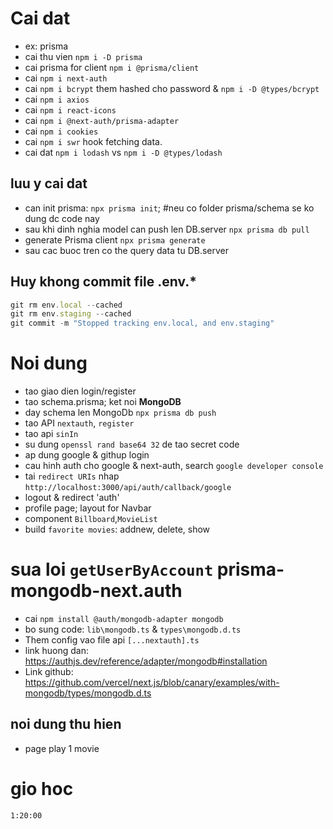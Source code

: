 # Cai dat

- ex: prisma
- cai thu vien `npm i -D prisma`
- cai prisma for client `npm i @prisma/client`
- cai `npm i next-auth`
- cai `npm i bcrypt` them hashed cho password & `npm i -D @types/bcrypt`
- cai `npm i axios`
- cai `npm i react-icons`
- cai `npm i @next-auth/prisma-adapter`
- cai `npm i cookies`
- cai `npm i swr` hook fetching data.
- cai dat `npm i lodash` vs `npm i -D @types/lodash`

## luu y cai dat

- can init prisma: `npx prisma init`; #neu co folder prisma/schema se ko dung dc code nay
- sau khi dinh nghia model can push len DB.server `npx prisma db pull`
- generate Prisma client `npx prisma generate`
- sau cac buoc tren co the query data tu DB.server

## Huy khong commit file .env.\*

```javascript
git rm env.local --cached
git rm env.staging --cached
git commit -m "Stopped tracking env.local, and env.staging"
```

# Noi dung

- tao giao dien login/register
- tao schema.prisma; ket noi **MongoDB**
- day schema len MongoDb `npx prisma db push`
- tao API `nextauth`, `register`
- tao api `sinIn`
- su dung `openssl rand base64 32` de tao secret code
- ap dung google & githup login
- cau hinh auth cho google & next-auth, search `google developer console`
- tai `redirect URIs` nhap `http://localhost:3000/api/auth/callback/google`
- logout & redirect 'auth'
- profile page; layout for Navbar
- component `Billboard`,`MovieList`
- build `favorite movies`: addnew, delete, show

# sua loi `getUserByAccount` prisma-mongodb-next.auth

- cai `npm install @auth/mongodb-adapter mongodb`
- bo sung code: `lib\mongodb.ts` & `types\mongodb.d.ts`
- Them config vao file api `[...nextauth].ts`
- link huong dan: https://authjs.dev/reference/adapter/mongodb#installation
- Link github: https://github.com/vercel/next.js/blob/canary/examples/with-mongodb/types/mongodb.d.ts

## noi dung thu hien

- page play 1 movie

# gio hoc

`1:20:00`
